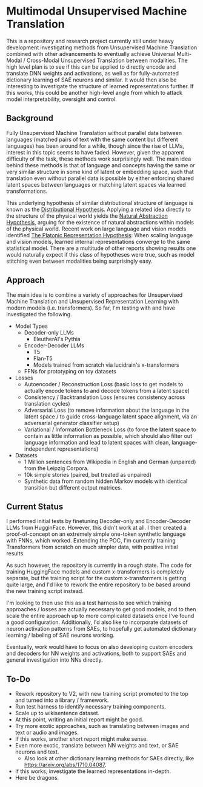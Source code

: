 # Multimodal Unsupervised Machine Translation
This is a repository and research project currently still under heavy development investigating methods from Unsupervised Machine Translation combined with other advancements to eventually achieve Universal Multi-Modal / Cross-Modal Unsupervised Translation between modalities. The high level plan is to see if this can be applied to directly encode and translate DNN weights and activations, as well as for fully-automated dictionary learning of SAE neurons and similar. It would then also be interesting to investigate the structure of learned representations further. If this works, this could be another high-level angle from which to attack model interpretability, oversight and control.

## Background
Fully Unsupervised Machine Translation without parallel data between languages (matched pairs of text with the same content but different languages) has been around for a while, though since the rise of LLMs, interest in this topic seems to have faded. However, given the apparent difficulty of the task, these methods work surprisingly well. The main idea behind these methods is that of language and concepts having the same or very similar structure in some kind of latent or embedding space, such that translation even without parallel data is possible by either enforcing shared latent spaces between languages or matching latent spaces via learned transformations.

This underlying hypothesis of similar distributional structure of language is known as the [Distributional Hypothesis](https://www.tandfonline.com/doi/abs/10.1080/00437956.1954.11659520). Applying a related idea directly to the structure of the physical world yields the [Natural Abstraction Hypothesis](https://www.alignmentforum.org/tag/natural-abstraction), arguing for the existence of natural abstractions within models of the physical world. Recent work on large language and vision models identified [The Platonic Representation Hypothesis](https://arxiv.org/abs/2405.07987): When scaling language and vision models, learned internal representations converge to the same statistical model. There are a multitude of other reports showing results one would naturally expect if this class of hypotheses were true, such as model stitching even between modalities being surprisingly easy.

## Approach
The main idea is to combine a variety of approaches for Unsupervised Machine Translation and Unsupervised Representation Learning with modern models (i.e. transformers). So far, I'm testing with and have investigated the following.

- Model Types
  - Decoder-only LLMs
    - EleutherAI's Pythia
  - Encoder-Decoder LLMs
    - T5
    - Flan-T5
    - Models trained from scratch via lucidrain's x-transformers
  - FFNs for prototyping on toy datasets
- Losses
  - Autoencoder / Reconstruction Loss (basic loss to get models to actually encode tokens to and decode tokens from a latent space)
  - Consistency / Backtranslation Loss (ensures consistency across translation cycles)
  - Adversarial Loss (to remove information about the language in the latent space / to guide cross-language latent space alignment, via an adversarial generator classifier setup)
  - Variational / Information Bottleneck Loss (to force the latent space to contain as little information as possible, which should also filter out language information and lead to latent spaces with clean, language-independent representations)
- Datasets
  - 1 Million sentences from Wikipedia in English and German (unpaired) from the Leipzig Corpora.
  - 10k simple stories (paired, but treated as unpaired)
  - Synthetic data from random hidden Markov models with identical transition but different output matrices.

## Current Status
I performed initial tests by finetuning Decoder-only and Encoder-Decoder LLMs from HugginFace. However, this didn't work at all. I then created a proof-of-concept on an extremely simple one-token synthetic language with FNNs, which worked. Extending the POC, I'm currently training Transformers from scratch on much simpler data, with positive initial results.

As such however, the repository is currently in a rough state. The code for training HuggingFace models and custom x-transformers is completely separate, but the training script for the custom x-transformers is getting quite large, and I'd like to rework the entire repository to be based around the new training script instead.

I'm looking to then use this as a test harness to see which training approaches / losses are actually necessary to get good models, and to then scale the entire approach up to more complicated datasets once I've found a good configuration. Additionally, I'd also like to incorporate datasets of neuron activation patterns from SAEs, to hopefully get automated dictionary learning / labeling of SAE neurons working.

Eventually, work would have to focus on also developing custom encoders and decoders for NN weights and activations, both to support SAEs and general investigation into NNs directly.

## To-Do

- Rework repository to V2, with new training script promoted to the top and turned into a library / framework.
- Run test harness to identify necessary training components.
- Scale up to wikisentence dataset.
- At this point, writing an initial report might be good.
- Try more exotic approaches, such as translating between images and text or audio and images.
- If this works, another short report might make sense.
- Even more exotic, translate between NN weights and text, or SAE neurons and text.
  - Also look at other dictionary learning methods for SAEs directly, like https://arxiv.org/abs/1710.04087.
- If this works, investigate the learned representations in-depth.
- Here be dragons.
